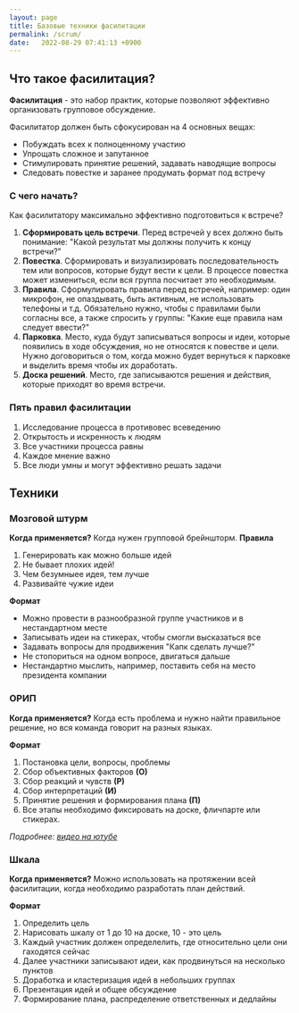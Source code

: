 ```yaml
---
layout: page
title: Базовые техники фасилитации
permalink: /scrum/
date:   2022-08-29 07:41:13 +0900
---
```


## Что такое фасилитация?

**Фасилитация** - это набор практик, которые позволяют эффективно организовать групповое обсуждение. 

Фасилитатор должен быть сфокусирован на 4 основных вещах: 
- Побуждать всех к полноценному участию 
- Упрощать сложное и запутанное 
- Стимулировать принятие решений, задавать наводящие вопросы 
- Следовать повестке и заранее продумать формат под встречу

### C чего начать?
Как фасилитатору максимально эффективно подготовиться к встрече?
1. **Сформировать цель встречи**. Перед встречей у всех должно быть понимание: "Какой результат мы должны получить к концу встречи?"
2. **Повестка**. Сформировать и визуализировать последовательность тем или вопросов, которые будут вести к цели. В процессе повестка может измениться, если вся группа посчитает это необходимым.
3. **Правила**. Сформулировать правила перед встречей, например: один микрофон, не опаздывать, быть активным, не использовать телефоны и т.д. Обязательно нужно, чтобы с правилами были согласны все, а также спросить у группы: "Какие еще правила нам следует ввести?"
4. **Парковка**. Место, куда будут записываться вопросы и идеи, которые появились в ходе обсуждения, но не относятся к повестве и цели. Нужно договориться о том, когда можно будет вернуться к парковке и выделить время чтобы их доработать.
5. **Доска решений**. Место, где записываются решения и действия, которые приходят во время встречи.

### Пять правил фасилитации
1. Исследование процесса в противовес всеведению
2. Открытость и искренность к людям 
3. Все участники процесса равны 
4. Каждое мнение важно 
5. Все люди умны и могут эффективно решать задачи

## Техники 
### Мозговой штурм
**Когда применяется?** Когда нужен групповой брейншторм.
**Правила**
1. Генерировать как можно больше идей 
2. Не бывает плохих идей!
3. Чем безумныее идея, тем лучше
4. Развивайте чужие идеи

**Формат**
- Можно провести в разнообразной группе участников и в нестандартном месте
- Записывать идеи на стикерах, чтобы смогли высказаться все 
- Задавать вопросы для продвижения "Капк сделать лучше?"
- Не стопориться на одном вопросе, двигаться дальше 
- Нестандартно мыслить, например, поставить себя на место президента компании

### ОРИП
**Когда применяется?** Когда есть проблема и нужно найти правильное решение, но вся команда говорит на разных языках.

**Формат**
1. Постановка цели, вопросы, проблемы
2. Сбор объективных факторов **(О)**
3. Сбор реакций и чувств **(Р)**
4. Сбор интерпретаций **(И)**
5. Принятие решения и формирования плана **(П)**
6. Все этапы необходимо фиксировать на доске, фличпарте или стикерах.

*Подробнее: [видео на ютубе](https://www.youtube.com/watch?v=1uPkMYE59PA)*

### Шкала
**Когда применяется?** Можно использовать на протяжении всей фасилитации, когда необходимо разработать план действий. 

**Формат**
1. Определить цель
2. Нарисовать шкалу от 1 до 10 на доске, 10 - это цель
3. Каждый участник должен определелить, где относительно цели они гаходятся сейчас
4. Далее участники записывают идеи, как продвинуться на несколько пунктов
5. Доработка и кластеризация идей в небольших группах
6. Презентация идей и общее обсуждение 
7. Формирование плана, распределение ответственных и дедлайны



